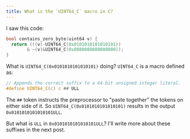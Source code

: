 ```yaml
---
title: What is the `UINT64_C` macro in C?
---
```


I saw this code:

```c
bool contains_zero_byte(uint64 v) {
  return (((v)-UINT64_C(0x0101010101010101))
        & ~(v)&UINT64_C(0x8080808080808080));
}
```

What is `UINT64_C(0x0101010101010101)` doing? `UINT64_C` is a macro defined as:

```c
// Appends the correct suffix to a 64-bit unsigned integer literal.
#define UINT64_C(c) c ## ULL
```

The `##` token instructs the preprocessor to "paste together" the tokens on either side of it. So `UINT64_C(0x0101010101010101)` results in the output `0x0101010101010101ULL`.

But what is `ULL` in `0x0101010101010101ULL`? I'll write more about these suffixes in the next post.

